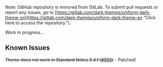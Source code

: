 Note: GitHub repository is mirrored from GitLab. To submit pull requests or report any issues, go to [https://gitlab.com/dark-themes/uniform-dark-theme-sn](https://gitlab.com/dark-themes/uniform-dark-theme-sn "Click here to access the repository.").

Work in progress...

## Known Issues

~~Theme does not work in Standard Notes 3.4.1 ([#550](https://github.com/standardnotes/desktop/issues/550))~~ - Patched!